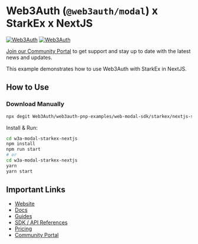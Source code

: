 # Web3Auth (`@web3auth/modal`) x StarkEx x NextJS

[![Web3Auth](https://img.shields.io/badge/Web3Auth-SDK-blue)](https://web3auth.io/docs/sdk/web/modal/)
[![Web3Auth](https://img.shields.io/badge/Web3Auth-Community-cyan)](https://community.web3auth.io)

[Join our Community Portal](https://community.web3auth.io/) to get support and stay up to date with the latest news and updates.

This example demonstrates how to use Web3Auth with StarkEx in NextJS.

## How to Use

### Download Manually

```bash
npx degit Web3Auth/web3auth-pnp-examples/web-modal-sdk/starkex/nextjs-starkex-modal-example w3a-modal-starkex-nextjs
```

Install & Run:

```bash
cd w3a-modal-starkex-nextjs
npm install
npm run start
# or
cd w3a-modal-starkex-nextjs
yarn
yarn start
```

## Important Links

- [Website](https://web3auth.io)
- [Docs](https://web3auth.io/docs)
- [Guides](https://web3auth.io/docs/guides)
- [SDK / API References](https://web3auth.io/docs/sdk)
- [Pricing](https://web3auth.io/pricing.html)
- [Community Portal](https://community.web3auth.io)